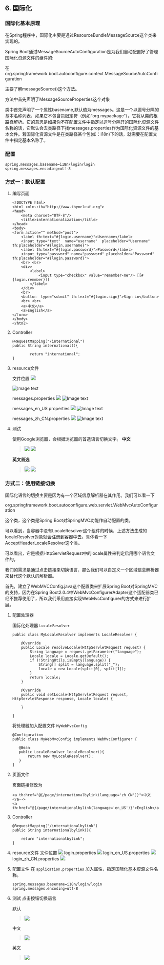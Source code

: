 ## 6. 国际化

### 国际化基本原理 ###

在Spring程序中，国际化主要是通过ResourceBundleMessageSource这个类来实现的。

Spring Boot通过MessageSourceAutoConfiguration是为我们自动配置好了管理国际化资源文件的组件的:

在org.springframework.boot.autoconfigure.context.MessageSourceAutoConfiguration

主要了解messageSource()这个方法。

方法中首先声明了MessageSourceProperties这个对象

类中首先声明了一个属性basename,默认值为messages。这是一个以逗号分隔的基本名称列表，如果它不包含包限定符（例如“org.mypackage”），它将从类的根路径解析。它的意思是如果你不在配置文件中指定以逗号分隔开的国际化资源文件名称的话，它默认会去类路径下找messages.properties作为国际化资源文件的基本文件。若国际化资源文件是在类路径某个包(如：i18n)下的话，就需要在配置文件中指定基本名称了。

### 配置 ###
```
spring.messages.basename=i18n/login/login
spring.messages.encoding=utf-8
```

### 方式一：默认配置 ###

1. 编写页面
    ```
    <!DOCTYPE html>
    <html xmlns:th="http://www.thymeleaf.org">
    <head>
        <meta charset="UTF-8"/>
        <title>internationalization</title>
    </head>
    <body>
    <form action="" method="post">
        <label th:text="#{login.username}">Username</label>
        <input type="text"  name="username"  placeholder="Username" th:placeholder="#{login.username}">
        <label th:text="#{login.password}">Password</label>
        <input type="password" name="password" placeholder="Password" th:placeholder="#{login.password}">
        <br> <br>
        <div>
            <label>
                <input type="checkbox" value="remember-me"/> [[#{login.remmber}]]
            </label>
        </div>
        <br>
        <button  type="submit" th:text="#{login.sign}">Sign in</button>
        <br> <br>
        <a>中文</a>
        <a>English</a>
    </form>
    </body>
    </html>
    ```

2. Controller
    ```
    @RequestMapping("/international")
    public String international(){

            return "international";
    }
    ```

3. resource文件

    文件位置
    ![](.pic/006/messages.jpg)

    ![Image text](https://raw.githubusercontent.com/SanTeamo/note/master/springboot/pic/006/messages.JPG)

    messages.properties
    ![](.pic/006/messages_.jpg)
    ![Image text](https://raw.githubusercontent.com/SanTeamo/note/master/springboot/pic/006/messages_.JPG)

    messages_en_US.properties
    ![](.pic/006/messages_us.jpg)
    ![Image text](https://raw.githubusercontent.com/SanTeamo/note/master/springboot/pic/006/messages_us.JPG)

    messages_zh_CN.properties
    ![](.pic/006/messages_cn.jpg)
    ![Image text](https://raw.githubusercontent.com/SanTeamo/note/master/springboot/pic/006/messages_cn.JPG)

4. 测试

    使用Google浏览器，会根据浏览器的首选语言切换文字。
    **中文**
    > ![](pic/006/chromesetting_cn.jpg)
    > ![](pic/006/result1_cn.jpg)

    **英文首选**
    > ![](pic/006/chromesetting_us.jpg)
    > ![](pic/006/result1_us.jpg)

### 方式二：使用链接切换 ###

国际化语言的切换主要是因为有一个区域信息解析器在其作用。我们可以看一下

org.springframework.boot.autoconfigure.web.servlet.WebMvcAutoConfiguration

这个类，这个类是Spring Boot对SpringMVC功能作自动配置的类。

可以看到，当容器中没有LocaleResolver这个组件的时候，上述方法生成的localeResolver对象就会注册到容器中去。具体看一下AcceptHeaderLocaleResolver这个类。

可以看出，它是根据HttpServletRequest中的locale属性来判定启用哪个语言文件的。

我们的需求是通过点击链接来切换语言，那么我们可以自定义一个区域信息解析器来替代这个默认的解析器。

首先，建立了WebMVCConfig.java这个配置类来扩展Spring Boot对SpringMVC的支持，因为在Spring Boot2.0.4中WebMvcConfigurerAdapter这个适配器类已经不推荐使用了，所以我们采用直接实现WebMvcConfigurer的方式来进行扩展。
1. 配置处理器

    国际化处理器 `LocaleResolver` 

    ```
    public class MyLocaleResolver implements LocaleResolver {
    
        @Override
        public Locale resolveLocale(HttpServletRequest request) {
            String language = request.getParameter("language");
            Locale locale = Locale.getDefault();
            if (!StringUtils.isEmpty(language)) {
                String[] split = language.split("_");
                locale = new Locale(split[0], split[1]);
            }
            return locale;
        }
    
        @Override
        public void setLocale(HttpServletRequest request, HttpServletResponse response, Locale locale) {
    
        }
    
    }
    ```
    将处理器加入配置文件 `MyWebMvcConfig`
    ```
    @Configuration
    public class MyWebMvcConfig implements WebMvcConfigurer {
    
       @Bean
       public LocaleResolver localeResolver(){
           return new MyLocaleResolver();
       }
    }
    ```
2. 页面文件

    页面链接修改为
    ```
    <a th:href="@{/page/internationalbylink(language='zh_CN')}">中文</a-->
    <a th:href="@{/page/internationalbylink(language='en_US')}">English</a>
    ```
3. Controller
    ```
    @RequestMapping("/internationalbylink")
    public String internationalbylink(){
    
        return "internationalbylink";
    }
    ```
4. resource文件
    文件位置
    ![](pic/006/resource.jpg)
    login.properties
    ![](pic/006/resource_.jpg)
    login_en_US.properties
    ![](pic/006/resource_us.jpg)
    login_zh_CN.properties
    ![](pic/006/resource_cn.jpg)

5. 配置文件
    在 `application.properties` 加入属性，指定国际化基本资源文件名称。
    ```
    spring.messages.basename=i18n/login/login
    spring.messages.encoding=utf-8
    ```
6. 测试
    点击按钮切换语言

    默认
    > ![](pic/006/result2_default.jpg)
    
    中文
    > ![](pic/006/result2_cn.jpg)
    
    英文
    > ![](pic/006/result2_us.jpg)